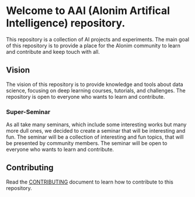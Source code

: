 # Welcome to AAI (Alonim Artifical Intelligence) repository.

This repository is a collection of AI projects and experiments. The main goal of this repository is to provide a place for the Alonim community to learn and contribute and keep touch with all.

## Vision
The vision of this repository is to provide knowledge and tools about data science, focusing on
deep learning courses, tutorials, and challenges. The repository is open to everyone who wants to learn and contribute.

### Super-Seminar
As all take many seminars, which include some interesting works but many more dull ones, we decided to create a seminar that will be interesting and fun. The seminar will be a collection of interesting and fun topics, that will be presented by community members. The seminar will be open to everyone who wants to learn and contribute.


## Contributing
Read the [CONTRIBUTING](./CONTRIBUTING.md) document to learn how to contribute to this repository.

